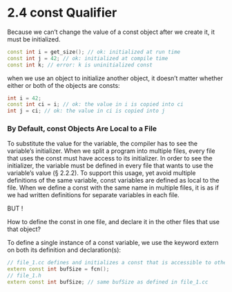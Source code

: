 # 2.4 const Qualifier

Because we can’t change the value of a const object after we create it, it must be initialized.

```cpp
const int i = get_size(); // ok: initialized at run time
const int j = 42; // ok: initialized at compile time
const int k; // error: k is uninitialized const
```

when we use an object to initialize another object, it doesn’t matter  whether either or both of the objects are consts:

```cpp
int i = 42;
const int ci = i; // ok: the value in i is copied into ci
int j = ci; // ok: the value in ci is copied into j
```

### By Default, const Objects Are Local to a File

To substitute the value for the variable, the compiler has to see the variable’s initializer. When we split a program into multiple files, every file that uses the const must have access to its initializer. In order to see the initializer, the variable must be defined in every file that wants to use the variable’s value (§ 2.2.2). To support this usage, yet avoid multiple definitions of the same variable, const variables are defined as local to the file. When we define a const with the same name in multiple files, it is as if we had written definitions for separate variables in each file.

BUT ! 

How to define the const in one file, and declare it in the other files that use that object?

To define a single instance of a const variable, we use the keyword extern on both its definition and declaration(s):

```cpp
// file_1.cc defines and initializes a const that is accessible to other files
extern const int bufSize = fcn();
// file_1.h
extern const int bufSize; // same bufSize as defined in file_1.cc
```